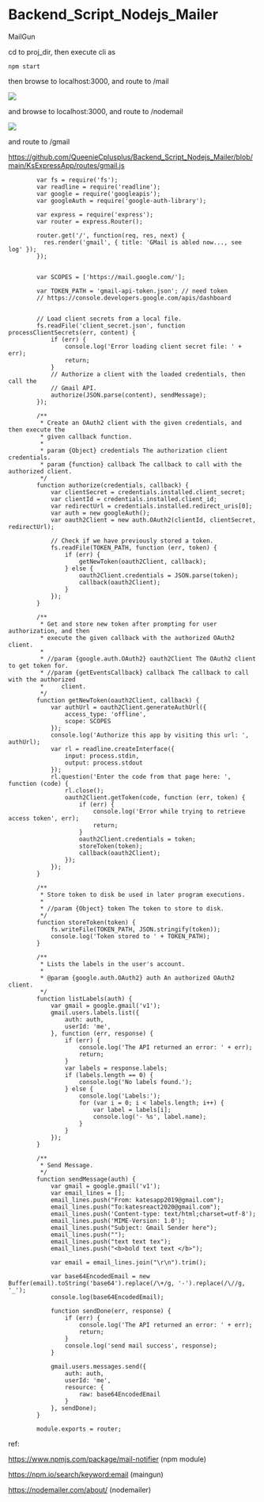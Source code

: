 # Backend_Script_Nodejs_Mailer
MailGun

cd to proj_dir, then execute cli as 

    npm start
    
then browse to localhost:3000, and route to /mail

![](https://raw.githubusercontent.com/QueenieCplusplus/Backend_Script_Nodejs_Mailer/main/output2.png)

and browse to localhost:3000, and route to /nodemail

![](https://raw.githubusercontent.com/QueenieCplusplus/Backend_Script_Nodejs_Mailer/main/output3.png)

and route to /gmail

https://github.com/QueenieCplusplus/Backend_Script_Nodejs_Mailer/blob/main/KsExpressApp/routes/gmail.js

            var fs = require('fs');
            var readline = require('readline');
            var google = require('googleapis');
            var googleAuth = require('google-auth-library');

            var express = require('express');
            var router = express.Router();

            router.get('/', function(req, res, next) {
              res.render('gmail', { title: 'GMail is abled now..., see log' });
            });


            var SCOPES = ['https://mail.google.com/'];

            var TOKEN_PATH = 'gmail-api-token.json'; // need token 
            // https://console.developers.google.com/apis/dashboard


            // Load client secrets from a local file.
            fs.readFile('client_secret.json', function processClientSecrets(err, content) {
                if (err) {
                    console.log('Error loading client secret file: ' + err);
                    return;
                }
                // Authorize a client with the loaded credentials, then call the
                // Gmail API.
                authorize(JSON.parse(content), sendMessage);
            });

            /**
             * Create an OAuth2 client with the given credentials, and then execute the
             * given callback function.
             *
             * param {Object} credentials The authorization client credentials.
             * param {function} callback The callback to call with the authorized client.
             */
            function authorize(credentials, callback) {
                var clientSecret = credentials.installed.client_secret;
                var clientId = credentials.installed.client_id;
                var redirectUrl = credentials.installed.redirect_uris[0];
                var auth = new googleAuth();
                var oauth2Client = new auth.OAuth2(clientId, clientSecret, redirectUrl);

                // Check if we have previously stored a token.
                fs.readFile(TOKEN_PATH, function (err, token) {
                    if (err) {
                        getNewToken(oauth2Client, callback);
                    } else {
                        oauth2Client.credentials = JSON.parse(token);
                        callback(oauth2Client);
                    }
                });
            }

            /**
             * Get and store new token after prompting for user authorization, and then
             * execute the given callback with the authorized OAuth2 client.
             *
             * //param {google.auth.OAuth2} oauth2Client The OAuth2 client to get token for.
             * //param {getEventsCallback} callback The callback to call with the authorized
             *     client.
             */
            function getNewToken(oauth2Client, callback) {
                var authUrl = oauth2Client.generateAuthUrl({
                    access_type: 'offline',
                    scope: SCOPES
                });
                console.log('Authorize this app by visiting this url: ', authUrl);
                var rl = readline.createInterface({
                    input: process.stdin,
                    output: process.stdout
                });
                rl.question('Enter the code from that page here: ', function (code) {
                    rl.close();
                    oauth2Client.getToken(code, function (err, token) {
                        if (err) {
                            console.log('Error while trying to retrieve access token', err);
                            return;
                        }
                        oauth2Client.credentials = token;
                        storeToken(token);
                        callback(oauth2Client);
                    });
                });
            }

            /**
             * Store token to disk be used in later program executions.
             *
             * //param {Object} token The token to store to disk.
             */
            function storeToken(token) {
                fs.writeFile(TOKEN_PATH, JSON.stringify(token));
                console.log('Token stored to ' + TOKEN_PATH);
            }

            /**
             * Lists the labels in the user's account.
             *
             * @param {google.auth.OAuth2} auth An authorized OAuth2 client.
             */
            function listLabels(auth) {
                var gmail = google.gmail('v1');
                gmail.users.labels.list({
                    auth: auth,
                    userId: 'me',
                }, function (err, response) {
                    if (err) {
                        console.log('The API returned an error: ' + err);
                        return;
                    }
                    var labels = response.labels;
                    if (labels.length == 0) {
                        console.log('No labels found.');
                    } else {
                        console.log('Labels:');
                        for (var i = 0; i < labels.length; i++) {
                            var label = labels[i];
                            console.log('- %s', label.name);
                        }
                    }
                });
            }

            /**
             * Send Message.
             */
            function sendMessage(auth) {
                var gmail = google.gmail('v1');
                var email_lines = [];
                email_lines.push("From: katesapp2019@gmail.com");
                email_lines.push("To:katesreact2020@gmail.com");
                email_lines.push('Content-type: text/html;charset=utf-8');
                email_lines.push('MIME-Version: 1.0');
                email_lines.push("Subject: Gmail Sender here");
                email_lines.push("");
                email_lines.push("text text tex");
                email_lines.push("<b>bold text text </b>");

                var email = email_lines.join("\r\n").trim();

                var base64EncodedEmail = new Buffer(email).toString('base64').replace(/\+/g, '-').replace(/\//g, '_');
                console.log(base64EncodedEmail);

                function sendDone(err, response) {
                    if (err) {
                        console.log('The API returned an error: ' + err);
                        return;
                    }
                    console.log('send mail success', response);
                }

                gmail.users.messages.send({
                    auth: auth,
                    userId: 'me',
                    resource: {
                        raw: base64EncodedEmail
                    }
                }, sendDone);
            }

            module.exports = router;

ref:   

https://www.npmjs.com/package/mail-notifier (npm module)
  
https://npm.io/search/keyword:email (maingun)

https://nodemailer.com/about/ (nodemailer)
